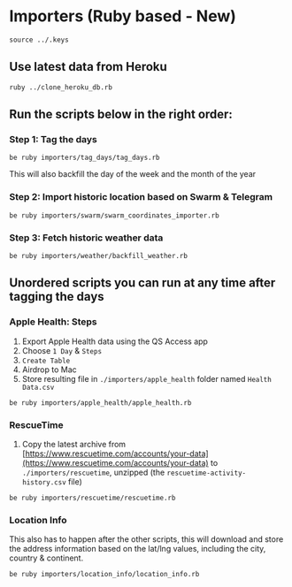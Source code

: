 # Importers (Ruby based - New)

```
source ../.keys
```

## Use latest data from Heroku

```
ruby ../clone_heroku_db.rb
```

## Run the scripts below in the right order:

### Step 1: Tag the days

```
be ruby importers/tag_days/tag_days.rb
```

This will also backfill the day of the week and the month of the year

### Step 2: Import historic location based on Swarm & Telegram

```
be ruby importers/swarm/swarm_coordinates_importer.rb
```

### Step 3: Fetch historic weather data

```
be ruby importers/weather/backfill_weather.rb
```

## Unordered scripts you can run at any time after tagging the days

### Apple Health: Steps

1. Export Apple Health data using the QS Access app
1. Choose `1 Day` & `Steps`
1. `Create Table`
1. Airdrop to Mac
1. Store resulting file in `./importers/apple_health` folder named `Health Data.csv`

```
be ruby importers/apple_health/apple_health.rb
```

### RescueTime

1. Copy the latest archive from [https://www.rescuetime.com/accounts/your-data](https://www.rescuetime.com/accounts/your-data) to `./importers/rescuetime`, unzipped (the `rescuetime-activity-history.csv` file)

```
be ruby importers/rescuetime/rescuetime.rb
```

### Location Info

This also has to happen after the other scripts, this will download and store the address information based on the lat/lng values, including the city, country & continent.

```
be ruby importers/location_info/location_info.rb
```
